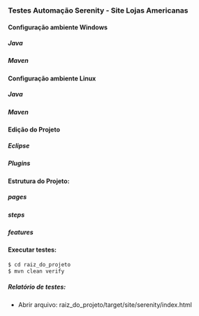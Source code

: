 ### Testes Automação Serenity - Site Lojas Americanas


#### Configuração ambiente Windows
##### Java
##### Maven
#### 


#### Configuração ambiente Linux
##### Java
##### Maven
##### 


#### Edição do Projeto
##### Eclipse
##### Plugins
##### 


#### Estrutura do Projeto:
##### pages
##### steps
##### features


#### Executar testes:

```sh
$ cd raiz_do_projeto
$ mvn clean verify
```


##### Relatório de testes: 
* Abrir arquivo: raiz_do_projeto/target/site/serenity/index.html